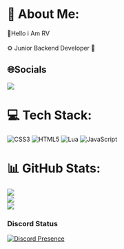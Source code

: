 # 💫 About Me:
🌟Hello i Am RV<br><br>⚙️ Junior Backend Developer 💠

## 🌐Socials
 <p><a href="https://discord.gg/ecocommunity">
     <img src="https://img.shields.io/discord/803577880410980364?style=for-the-badge&logo=discord&labelColor=7289da&logoColor=white&color=2c2f33&label=Discord"/>
 </a></p>
 
 # 💻 Tech Stack:
![CSS3](https://img.shields.io/badge/css3-%231572B6.svg?style=for-the-badge&logo=css3&logoColor=white) ![HTML5](https://img.shields.io/badge/html5-%23E34F26.svg?style=for-the-badge&logo=html5&logoColor=white) ![Lua](https://img.shields.io/badge/lua-%232C2D72.svg?style=for-the-badge&logo=lua&logoColor=white) ![JavaScript](https://img.shields.io/badge/javascript-%23323330.svg?style=flat&logo=javascript&logoColor=%23F7DF1E)

# 📊 GitHub Stats:
![](https://github-readme-stats.vercel.app/api?username=Dev-RealRV&theme=nord&hide_border=false&include_all_commits=true&count_private=true)<br/>
![](https://github-readme-streak-stats.herokuapp.com/?user=Dev-RealRV&theme=nord&hide_border=false)<br/>
![](https://github-readme-stats.vercel.app/api/top-langs/?username=Dev-RealRV&theme=nord&hide_border=false&include_all_commits=true&count_private=true&layout=compact)

### Discord Status
[![Discord Presence](https://lanyard.cnrad.dev/api/839455614568103937)](https://discord.com/users/839455614568103937)
